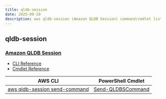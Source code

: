 ```yaml
---
title: qldb-session
date: 2025-09-29
description: aws qldb-session (Amazon QLDB Session) command/cmdlet list.
---
```


## qldb-session

### [Amazon QLDB Session](https://aws.amazon.com/qldb/)

* [CLI Reference](https://awscli.amazonaws.com/v2/documentation/api/latest/reference/qldb-session/index.html)
* [Cmdlet Reference](https://docs.aws.amazon.com/powershell/latest/reference/items/QLDBSession_cmdlets.html)

|AWS CLI|PowerShell Cmdlet|
|----|----|
|[aws qldb-session send-command](https://awscli.amazonaws.com/v2/documentation/api/latest/reference/qldb-session/send-command.html)|[Send-QLDBSCommand](https://docs.aws.amazon.com/powershell/latest/reference/items/Send-QLDBSCommand.html)|


